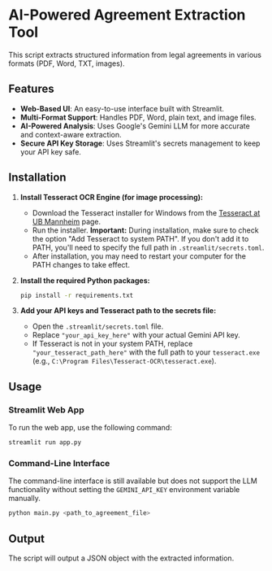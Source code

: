 # AI-Powered Agreement Extraction Tool

This script extracts structured information from legal agreements in various formats (PDF, Word, TXT, images).

## Features

- **Web-Based UI**: An easy-to-use interface built with Streamlit.
- **Multi-Format Support**: Handles PDF, Word, plain text, and image files.
- **AI-Powered Analysis**: Uses Google's Gemini LLM for more accurate and context-aware extraction.
- **Secure API Key Storage**: Uses Streamlit's secrets management to keep your API key safe.

## Installation

1.  **Install Tesseract OCR Engine (for image processing):**
    -   Download the Tesseract installer for Windows from the [Tesseract at UB Mannheim](https://github.com/UB-Mannheim/tesseract/wiki) page.
    -   Run the installer. **Important:** During installation, make sure to check the option "Add Tesseract to system PATH". If you don't add it to PATH, you'll need to specify the full path in `.streamlit/secrets.toml`.
    -   After installation, you may need to restart your computer for the PATH changes to take effect.

2.  **Install the required Python packages:**

    ```bash
    pip install -r requirements.txt
    ```

3.  **Add your API keys and Tesseract path to the secrets file:**
    -   Open the `.streamlit/secrets.toml` file.
    -   Replace `"your_api_key_here"` with your actual Gemini API key.
    -   If Tesseract is not in your system PATH, replace `"your_tesseract_path_here"` with the full path to your `tesseract.exe` (e.g., `C:\Program Files\Tesseract-OCR\tesseract.exe`).

## Usage

### Streamlit Web App

To run the web app, use the following command:

```bash
streamlit run app.py
```

### Command-Line Interface

The command-line interface is still available but does not support the LLM functionality without setting the `GEMINI_API_KEY` environment variable manually.

```bash
python main.py <path_to_agreement_file>
```

## Output

The script will output a JSON object with the extracted information.
